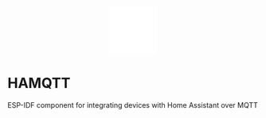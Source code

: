 <p align="center"><a href="https://github.com/EdenBarnes/HAMQTT" target="_blank" rel="noopener noreferrer"><img src="docs/logo.svg?raw=true" alt="EdenElectronics Logo"></a></p>

# HAMQTT

ESP-IDF component for integrating devices with Home Assistant over MQTT